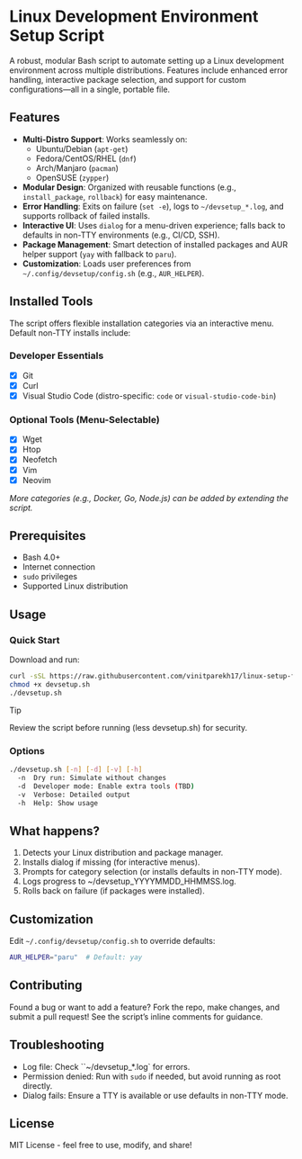 # Linux Development Environment Setup Script

A robust, modular Bash script to automate setting up a Linux development environment across multiple distributions. Features include enhanced error handling, interactive package selection, and support for custom configurations—all in a single, portable file.

## Features

- **Multi-Distro Support**: Works seamlessly on:
  - Ubuntu/Debian (`apt-get`)
  - Fedora/CentOS/RHEL (`dnf`)
  - Arch/Manjaro (`pacman`)
  - OpenSUSE (`zypper`)
- **Modular Design**: Organized with reusable functions (e.g., `install_package`, `rollback`) for easy maintenance.
- **Error Handling**: Exits on failure (`set -e`), logs to `~/devsetup_*.log`, and supports rollback of failed installs.
- **Interactive UI**: Uses `dialog` for a menu-driven experience; falls back to defaults in non-TTY environments (e.g., CI/CD, SSH).
- **Package Management**: Smart detection of installed packages and AUR helper support (`yay` with fallback to `paru`).
- **Customization**: Loads user preferences from `~/.config/devsetup/config.sh` (e.g., `AUR_HELPER`).

## Installed Tools

The script offers flexible installation categories via an interactive menu. Default non-TTY installs include:

### Developer Essentials
- [x] Git
- [x] Curl
- [x] Visual Studio Code (distro-specific: `code` or `visual-studio-code-bin`)

### Optional Tools (Menu-Selectable)
- [x] Wget
- [x] Htop
- [x] Neofetch
- [x] Vim
- [x] Neovim

*More categories (e.g., Docker, Go, Node.js) can be added by extending the script.*

## Prerequisites
- Bash 4.0+
- Internet connection
- `sudo` privileges
- Supported Linux distribution

## Usage

### Quick Start
Download and run:
```bash
curl -sSL https://raw.githubusercontent.com/vinitparekh17/linux-setup-for-developers/refs/heads/main/devsetup.sh -o devsetup.sh
chmod +x devsetup.sh
./devsetup.sh
```

> [!TIP]
> Review the script before running (less devsetup.sh) for security.

### Options
```bash
./devsetup.sh [-n] [-d] [-v] [-h]
  -n  Dry run: Simulate without changes
  -d  Developer mode: Enable extra tools (TBD)
  -v  Verbose: Detailed output
  -h  Help: Show usage
```

## What happens?
1. Detects your Linux distribution and package manager.
2. Installs dialog if missing (for interactive menus).
3. Prompts for category selection (or installs defaults in non-TTY mode).
4. Logs progress to ~/devsetup_YYYYMMDD_HHMMSS.log.
5. Rolls back on failure (if packages were installed).

## Customization
Edit `~/.config/devsetup/config.sh` to override defaults:
```bash
AUR_HELPER="paru"  # Default: yay
```

## Contributing
Found a bug or want to add a feature? Fork the repo, make changes, and submit a pull request! See the script’s inline comments for guidance.

## Troubleshooting
- Log file: Check ``~/devsetup_*.log` for errors.
- Permission denied: Run with `sudo` if needed, but avoid running as root directly.
- Dialog fails: Ensure a TTY is available or use defaults in non-TTY mode.

## License 
MIT License - feel free to use, modify, and share!
